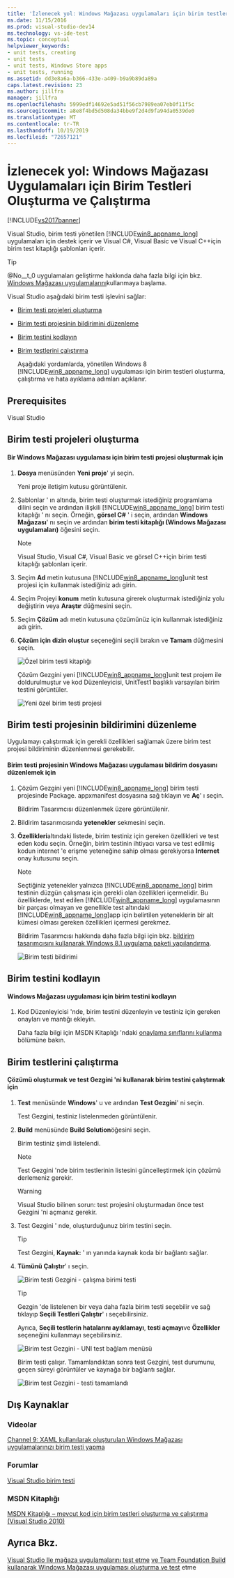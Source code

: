 ```yaml
---
title: 'İzlenecek yol: Windows Mağazası uygulamaları için birim testleri oluşturma ve çalıştırma | Microsoft Docs'
ms.date: 11/15/2016
ms.prod: visual-studio-dev14
ms.technology: vs-ide-test
ms.topic: conceptual
helpviewer_keywords:
- unit tests, creating
- unit tests
- unit tests, Windows Store apps
- unit tests, running
ms.assetid: dd3e8a6a-b366-433e-a409-b9a9b89da89a
caps.latest.revision: 23
ms.author: jillfra
manager: jillfra
ms.openlocfilehash: 5999edf14692e5ad51f56cb7989ea07eb0f11f5c
ms.sourcegitcommit: a8e8f4bd5d508da34bbe9f2d4d9fa94da0539de0
ms.translationtype: MT
ms.contentlocale: tr-TR
ms.lasthandoff: 10/19/2019
ms.locfileid: "72657121"
---
```

# <a name="walkthrough-creating-and-running-unit-tests-for-windows-store-apps"></a>İzlenecek yol: Windows Mağazası Uygulamaları için Birim Testleri Oluşturma ve Çalıştırma
[!INCLUDE[vs2017banner](../includes/vs2017banner.md)]

Visual Studio, birim testi yönetilen [!INCLUDE[win8_appname_long](../includes/win8-appname-long-md.md)] uygulamaları için destek içerir ve Visual C#, Visual Basic ve Visual C++için birim test kitaplığı şablonları içerir.

> [!TIP]
> @No__t_0 uygulamaları geliştirme hakkında daha fazla bilgi için bkz. [Windows Mağazası uygulamalarını](http://go.microsoft.com/fwlink/?LinkID=241410)kullanmaya başlama.

 Visual Studio aşağıdaki birim testi işlevini sağlar:

- [Birim testi projeleri oluşturma](#CreateAndRunUnitTestWin8Tailored_Create)

- [Birim testi projesinin bildirimini düzenleme](#CreateAndRunUnitTestWin8Tailored_Manifest)

- [Birim testini kodlayın](#CreateAndRunUnitTestWin8Tailored_Code)

- [Birim testlerini çalıştırma](#CreateAndRunUnitTestWin8Tailored_Run)

  Aşağıdaki yordamlarda, yönetilen Windows 8 [!INCLUDE[win8_appname_long](../includes/win8-appname-long-md.md)] uygulaması için birim testleri oluşturma, çalıştırma ve hata ayıklama adımları açıklanır.

## <a name="prerequisites"></a>Prerequisites
 Visual Studio

## <a name="CreateAndRunUnitTestWin8Tailored_Create"></a>Birim testi projeleri oluşturma

#### <a name="to-create-a-unit-test-project-for-a-windows-store-app"></a>Bir Windows Mağazası uygulaması için birim testi projesi oluşturmak için

1. **Dosya** menüsünden **Yeni proje**' yi seçin.

     Yeni proje iletişim kutusu görüntülenir.

2. Şablonlar ' ın altında, birim testi oluşturmak istediğiniz programlama dilini seçin ve ardından ilişkili [!INCLUDE[win8_appname_long](../includes/win8-appname-long-md.md)] birim testi kitaplığı ' nı seçin. Örneğin, **görsel C#**  ' i seçin, ardından **Windows Mağazası**' nı seçin ve ardından **birim testi kitaplığı (Windows Mağazası uygulamaları)** öğesini seçin.

    > [!NOTE]
    > Visual Studio, Visual C#, Visual Basic ve görsel C++için birim testi kitaplığı şablonları içerir.

3. Seçim **Ad** metin kutusuna [!INCLUDE[win8_appname_long](../includes/win8-appname-long-md.md)]unit test projesi için kullanmak istediğiniz adı girin.

4. Seçim Projeyi **konum** metin kutusuna girerek oluşturmak istediğiniz yolu değiştirin veya **Araştır** düğmesini seçin.

5. Seçim **Çözüm** adı metin kutusuna çözümünüz için kullanmak istediğiniz adı girin.

6. **Çözüm için dizin oluştur** seçeneğini seçili bırakın ve **Tamam** düğmesini seçin.

     ![Özel birim testi kitaplığı](../test/media/unit-test-win8-1.png "Unit_Test_Win8_1")

     Çözüm Gezgini yeni [!INCLUDE[win8_appname_long](../includes/win8-appname-long-md.md)]unit test projem ile doldurulmuştur ve kod Düzenleyicisi, UnitTest1 başlıklı varsayılan birim testini görüntüler.

     ![Yeni özel birim testi projesi](../test/media/unit-test-win8-unittestexplorer-newprojectcreated.png "Unit_Test_Win8_UnitTestExplorer_NewProjectCreated")

## <a name="CreateAndRunUnitTestWin8Tailored_Manifest"></a>Birim testi projesinin bildirimini düzenleme
 Uygulamayı çalıştırmak için gerekli özellikleri sağlamak üzere birim test projesi bildiriminin düzenlenmesi gerekebilir.

#### <a name="to-edit-the-unit-test-projects-windows-store-application-manifest-file"></a>Birim testi projesinin Windows Mağazası uygulaması bildirim dosyasını düzenlemek için

1. Çözüm Gezgini yeni [!INCLUDE[win8_appname_long](../includes/win8-appname-long-md.md)] birim testi projesinde Package. appxmanifest dosyasına sağ tıklayın ve **Aç**' ı seçin.

     Bildirim Tasarımcısı düzenlenmek üzere görüntülenir.

2. Bildirim tasarımcısında **yetenekler** sekmesini seçin.

3. **Özellikleri**altındaki listede, birim testiniz için gereken özellikleri ve test eden kodu seçin. Örneğin, birim testinin ihtiyacı varsa ve test edilmiş kodun internet 'e erişme yeteneğine sahip olması gerekiyorsa **Internet** onay kutusunu seçin.

    > [!NOTE]
    > Seçtiğiniz yetenekler yalnızca [!INCLUDE[win8_appname_long](../includes/win8-appname-long-md.md)] birim testinin düzgün çalışması için gerekli olan özellikleri içermelidir. Bu özelliklerde, test edilen [!INCLUDE[win8_appname_long](../includes/win8-appname-long-md.md)] uygulamasının bir parçası olmayan ve genellikle test altındaki [!INCLUDE[win8_appname_long](../includes/win8-appname-long-md.md)]app için belirtilen yeteneklerin bir alt kümesi olması gereken özellikleri içermesi gerekmez.

     Bildirim Tasarımcısı hakkında daha fazla bilgi için bkz. [bildirim tasarımcısını kullanarak Windows 8.1 uygulama paketi yapılandırma](https://msdn.microsoft.com/library/24c58b7f-9c6d-41c3-b385-c1e8497d5b2d).

     ![Birim testi bildirimi](../test/media/unit-test-win8.png "Unit_Test_Win8_")

## <a name="CreateAndRunUnitTestWin8Tailored_Code"></a>Birim testini kodlayın

#### <a name="to-code-the-unit-test-for-a-windows-store-app"></a>Windows Mağazası uygulaması için birim testini kodlayın

1. Kod Düzenleyicisi 'nde, birim testini düzenleyin ve testiniz için gereken onayları ve mantığı ekleyin.

     Daha fazla bilgi için MSDN Kitaplığı 'ndaki [onaylama sınıflarını kullanma](http://go.microsoft.com/fwlink/?LinkID=224991) bölümüne bakın.

## <a name="CreateAndRunUnitTestWin8Tailored_Run"></a>Birim testlerini çalıştırma

#### <a name="to-build-the-solution-and-run-the-unit-test-using-test-explorer"></a>Çözümü oluşturmak ve test Gezgini 'ni kullanarak birim testini çalıştırmak için

1. **Test** menüsünde **Windows**' u ve ardından **Test Gezgini**' ni seçin.

     Test Gezgini, testiniz listelenmeden görüntülenir.

2. **Build** menüsünde **Build Solution**öğesini seçin.

     Birim testiniz şimdi listelendi.

    > [!NOTE]
    > Test Gezgini 'nde birim testlerinin listesini güncelleştirmek için çözümü derlemeniz gerekir.

    > [!WARNING]
    > Visual Studio bilinen sorun: test projesini oluşturmadan önce test Gezgini 'ni açmanız gerekir.

3. Test Gezgini ' nde, oluşturduğunuz birim testini seçin.

    > [!TIP]
    > Test Gezgini, **Kaynak:** ' ın yanında kaynak koda bir bağlantı sağlar.

4. **Tümünü Çalıştır**' ı seçin.

     ![Birim testi Gezgini &#45; çalışma birimi testi](../test/media/unit-test-win8-unittestexplorer-contextmenurun.png "Unit_Test_Win8_UnitTestExplorer_ContextMenuRun")

    > [!TIP]
    > Gezgin 'de listelenen bir veya daha fazla birim testi seçebilir ve sağ tıklayıp **Seçili Testleri Çalıştır**' ı seçebilirsiniz.
    >
    >  Ayrıca, **Seçili testlerin hatalarını ayıklamayı**, **testi açmayı**ve **Özellikler** seçeneğini kullanmayı seçebilirsiniz.
    >
    >  ![Birim test Gezgini &#45; UNI test bağlam menüsü](../test/media/unit-test-win8-unittestexplorer-contextmenu.png "Unit_Test_Win8_UnitTestExplorer_ContextMenu")

     Birim testi çalışır. Tamamlandıktan sonra test Gezgini, test durumunu, geçen süreyi görüntüler ve kaynağa bir bağlantı sağlar.

     ![Birim test Gezgini &#45; testi tamamlandı](../test/media/unit-test-win8-unittestexplorer-done.png "Unit_Test_Win8_UnitTestExplorer_Done")

## <a name="external-resources"></a>Dış Kaynaklar

### <a name="videos"></a>Videolar
 [Channel 9: XAML kullanılarak oluşturulan Windows Mağazası uygulamalarınızı birim testi yapma](http://go.microsoft.com/fwlink/?LinkId=226285)

### <a name="forums"></a>Forumlar
 [Visual Studio birim testi](http://go.microsoft.com/fwlink/?LinkId=224477)

### <a name="msdn-library"></a>MSDN Kitaplığı
 [MSDN Kitaplığı – mevcut kod için birim testleri oluşturma ve çalıştırma (Visual Studio 2010)](http://go.microsoft.com/fwlink/?LinkID=223683)

## <a name="see-also"></a>Ayrıca Bkz.
 [Visual Studio Ile mağaza uygulamalarını test etme](../test/testing-store-apps-with-visual-studio.md) [ve Team Foundation Build kullanarak Windows Mağazası uygulaması oluşturma ve test](https://msdn.microsoft.com/library/d0ca17bb-deae-4f3d-a18d-1a99bebceaa9) etme
